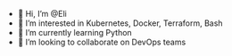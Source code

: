 - 👋 Hi, I’m @Eli
- 👀 I’m interested in Kubernetes, Docker, Terraform, Bash
- 🌱 I’m currently learning Python
- 💞️ I’m looking to collaborate on DevOps teams


<!---
eliakbari/eliakbari is a ✨ special ✨ repository because its `README.md` (this file) appears on your GitHub profile.
You can click the Preview link to take a look at your changes.
--->
